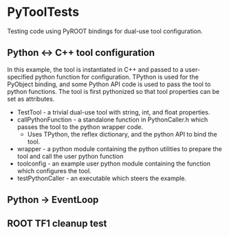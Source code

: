 PyToolTests
===========

Testing code using PyROOT bindings for dual-use tool configuration.

## Python <-> C++ tool configuration

In this example, the tool is instantiated in C++ and passed to a user-specified
python function for configuration. TPython is used for the PyObject binding,
and some Python API code is used to pass the tool to python functions. The tool
is first pythonized so that tool properties can be set as attributes.

* TestTool - a trivial dual-use tool with string, int, and float properties.
* callPythonFunction - a standalone function in PythonCaller.h which passes
  the tool to the python wrapper code.
    * Uses TPython, the reflex dictionary, and the python API to bind the tool.
* wrapper - a python module containing the python utilities to prepare the tool
  and call the user python function
* toolconfig - an example user python module containing the function which
  configures the tool.
* testPythonCaller - an executable which steers the example.

## Python -> EventLoop

## ROOT TF1 cleanup test

